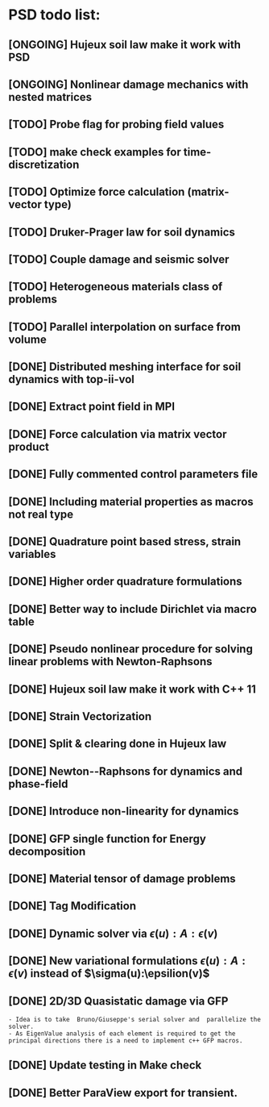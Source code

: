 # PSD todo list: 





## [ONGOING] Hujeux soil law make it work with PSD

## [ONGOING] Nonlinear damage mechanics with nested matrices 





## [TODO] Probe flag for probing field values

## [TODO] make check examples for time-discretization


## [TODO] Optimize force calculation (matrix-vector type)
## [TODO] Druker-Prager law for soil dynamics
## [TODO] Couple damage and seismic solver
## [TODO] Heterogeneous materials class of problems
## [TODO] Parallel interpolation on surface from volume







## [DONE] Distributed meshing interface for soil dynamics with top-ii-vol

## [DONE] Extract point field in MPI

## [DONE] Force calculation via matrix vector product
## [DONE] Fully commented control parameters file
## [DONE] Including material properties as macros not real type
## [DONE] Quadrature point based stress, strain variables  
## [DONE] Higher order quadrature formulations
## [DONE] Better way to include Dirichlet via macro table
## [DONE] Pseudo nonlinear procedure for solving linear problems with Newton-Raphsons
## [DONE] Hujeux soil law make it work with C++ 11
## [DONE] Strain Vectorization
## [DONE] Split & clearing done in Hujeux law
## [DONE] Newton--Raphsons for dynamics and phase-field
## [DONE] Introduce non-linearity for dynamics
## [DONE] GFP single function for Energy decomposition
## [DONE] Material tensor of damage problems
## [DONE] Tag Modification
## [DONE] Dynamic solver via $\epsilon(u):A:\epsilon(v)$
## [DONE] New variational formulations $\epsilon(u):A:\epsilon(v)$ instead of $\sigma(u):\epsilion(v)$
## [DONE] 2D/3D Quasistatic damage via GFP 
	- Idea is to take  Bruno/Giuseppe's serial solver and  parallelize the solver.
	- As EigenValue analysis of each element is required to get the principal directions there is a need to implement c++ GFP macros. 
## [DONE] Update testing in Make check
## [DONE] Better ParaView export for transient.

